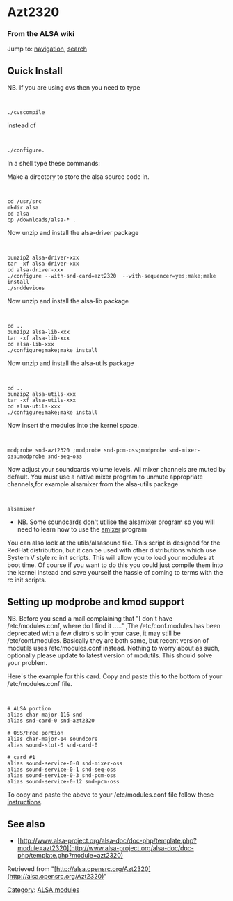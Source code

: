 Azt2320
=======

### From the ALSA wiki

Jump to: [navigation](#mw-head), [search](#p-search)

Quick Install
-------------

NB. If you are using cvs then you need to type

` `

    ./cvscompile

instead of

` `

    ./configure.

In a shell type these commands:

Make a directory to store the alsa source code in.

` `

    cd /usr/src
    mkdir alsa
    cd alsa
    cp /downloads/alsa-* .

Now unzip and install the alsa-driver package

` `

    bunzip2 alsa-driver-xxx
    tar -xf alsa-driver-xxx
    cd alsa-driver-xxx
    ./configure --with-snd-card=azt2320  --with-sequencer=yes;make;make install
    ./snddevices

Now unzip and install the alsa-lib package

` `

    cd ..
    bunzip2 alsa-lib-xxx
    tar -xf alsa-lib-xxx
    cd alsa-lib-xxx
    ./configure;make;make install

Now unzip and install the alsa-utils package

` `

    cd ..
    bunzip2 alsa-utils-xxx
    tar -xf alsa-utils-xxx
    cd alsa-utils-xxx
    ./configure;make;make install

Now insert the modules into the kernel space.

` `

    modprobe snd-azt2320 ;modprobe snd-pcm-oss;modprobe snd-mixer-oss;modprobe snd-seq-oss

Now adjust your soundcards volume levels. All mixer channels are muted
by default. You must use a native mixer program to unmute appropriate
channels,for example alsamixer from the alsa-utils package

` `

    alsamixer

-   NB. Some soundcards don't utilise the alsamixer program so you will
    need to learn how to use the [amixer](/Amixer "Amixer") program

You can also look at the utils/alsasound file. This script is designed
for the RedHat distribution, but it can be used with other distributions
which use System V style rc init scripts. This will allow you to load
your modules at boot time. Of course if you want to do this you could
just compile them into the kernel instead and save yourself the hassle
of coming to terms with the rc init scripts.

Setting up modprobe and kmod support
------------------------------------

NB. Before you send a mail complaining that "I don't have
/etc/modules.conf, where do I find it ....." ,The /etc/conf.modules has
been deprecated with a few distro's so in your case, it may still be
/etc/conf.modules. Basically they are both same, but recent version of
modutils uses /etc/modules.conf instead. Nothing to worry about as such,
optionally please update to latest version of modutils. This should
solve your problem.

Here's the example for this card. Copy and paste this to the bottom of
your /etc/modules.conf file.

` `

    # ALSA portion
    alias char-major-116 snd
    alias snd-card-0 snd-azt2320 

    # OSS/Free portion
    alias char-major-14 soundcore
    alias sound-slot-0 snd-card-0

    # card #1
    alias sound-service-0-0 snd-mixer-oss
    alias sound-service-0-1 snd-seq-oss
    alias sound-service-0-3 snd-pcm-oss
    alias sound-service-0-12 snd-pcm-oss

To copy and paste the above to your /etc/modules.conf file follow these
[instructions](/Instructions "Instructions").

See also
--------

-   [http://www.alsa-project.org/alsa-doc/doc-php/template.php?module=azt2320](http://www.alsa-project.org/alsa-doc/doc-php/template.php?module=azt2320)

Retrieved from
"[http://alsa.opensrc.org/Azt2320](http://alsa.opensrc.org/Azt2320)"

[Category](/Special:Categories "Special:Categories"): [ALSA
modules](/Category:ALSA_modules "Category:ALSA modules")

